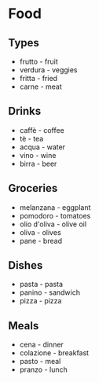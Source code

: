 # Food

## Types
* frutto - fruit
* verdura - veggies
* fritta - fried
* carne - meat

## Drinks
* caffè - coffee
* tè - tea
* acqua - water
* vino - wine
* birra - beer
## Groceries
* melanzana - eggplant
* pomodoro - tomatoes
* olio d'oliva - olive oil
* oliva - olives
* pane - bread

## Dishes
* pasta - pasta
* panino - sandwich
* pizza - pizza

## Meals
* cena - dinner
* colazione - breakfast
* pasto - meal
* pranzo - lunch